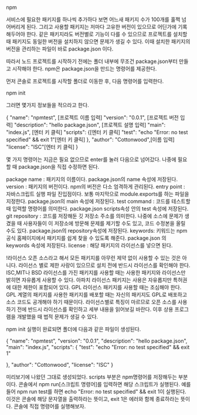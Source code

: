npm

서비스에 필요한 패키지를 하나씩 추가하다 보면 어느새 패키지 수가 100개를 훌쩍 넘어버리게 된다.
그리고 사용할 패키지는 저마다 고유한 버전이 있으므로 어딘가에 기록해두어야 한다.
같은 패키지라도 버전별로 기능이 다를 수 있으므로 프로젝트를 설치할 때 패키지도 동일한 버전을 설치하지 않으면 문제가 생길 수 있다.
이때 설치한 패키지의 버전을 관리하는 파일이 바로 package.json 이다.

따라서 노드 프로젝트를 시작하기 전에는 폴더 내부에 무조건 package.json부터 만들고 시작해야 한다.
npm은 package.json을 만드는 명령어를 제공한다.

먼저 콘솔로 프로젝트를 시작할 폴더로 이동한 후, 다음 명령어를 입력한다.

npm init

그러면 몇가지 정보들을 적으라고 한다.

{
  "name": "npmtest", [프로젝트 이름 입력]
  "version": "0.0.1", [프로젝트 버전 입력]
  "description": "hello package.json", [프로젝트 설명 입력]
  "main": "index.js", [엔터 키 클릭]
  "scripts": {[엔터 키 클릭]
    "test": "echo \"Error: no test specified\" && exit 1"[엔터 키 클릭]
  },
  "author": "Cottonwood",[이름 입력]
  "license": "ISC"[엔터 키 클릭]
}

몇 가지 명령어는 지금은 필요 없으므로 enter를 눌러 다음으로 넘어갔다.
나중에 필요할 때 package.json을 직접 수정하면 된다.

package name : 패키지의 이름이다. package.json의 name 속성에 저장된다.
version : 패키지의 버전이다. npm의 버전은 다소 엄격하게 관리된다.
entry point : 자바스크립트 실행 파일 진입점이다. 보통 마지막으로 module.exports를 하는 파일을 지정한다. package.json의 main 속성에 저장된다.
test command : 코드를 테스트할 때 입력할 명령어를 의미한다. package.json scripts속성 안의 test 속성에 저장된다.
git repository : 코드를 저장해둔 깃 저장소 주소를 의미한다. 나중에 소스에 문제가 생겼을 때 사용자들이 이 저장소에 방문해 문제를 제기할 수도 있고, 코드 수정본을 올릴 수도 있다. package.json의              repository속성에 저장된다.
keywords: 키워드는 npm 공식 홈페이지에서 패키지를 쉽게 찾을 수 있도록 해준다. package.json 의 keywords 속성에 저장된다.
license : 해당 패키지의 라이선스를 넣으면 된다.

!라이선스
오픈 소스라고 해서 모든 패키지를 아무런 제약 없이 사용할 수 있는 것은 아니다.
라이선스 별로 제한 사랑이 있으므로 설치 전에 반드시 라이선스를 확인해야 한다.
ISC,MIT나 BSD 라이선스를 가진 패키지를 사용할 때는 사용한 패키지와 라이선스만 밝히면 자유롭게 사용할 수 있다.
아파치 라이선스 패키지는 사용은 자유롭지만 특허권에 대한 제한이 포함되어 있다.
GPL 라이선스 패키지를 사용할 때는 조심해야 한다. GPL 계열의 패키지를 사용한 패키지를 배포할 때는 자신의 패키지도 GPL로 배포하고 소스 코드도 공개해야 하기 때문이다.
라이선스별로 특징이 마르므로 오픈 소스를 사용하기 전에 반드시 라이선스를 확인하고 세부 내용을 읽어보길 바란다.
이후 상용 프로그램을 개발했을 때 법적 문제가 생길 수 있다.

npm init 실행이 완료되면 폴더에 다음과 같은 파일이 생성된다.

{
  "name": "npmtest",
  "version": "0.0.1",
  "description": "hello package.json",
  "main": "index.js",
  "scripts": {
    "test": "echo \"Error: no test specified\" && exit 1"
    
  },
  "author": "Cottonwood",
  "license": "ISC"
}

미리보기에 나왔던 그대로 생성되었다.
scripts 부분은 npm명령어를 저장해두는 부분이다. 콘솔에서 npm run[스크립트 명령어]를 입력하면 해당 스크립트가 실행된다.
예를 들어 npm run test를 하면 echo "Error: no test specified" && exit 1이 실행된다.
이것은 콘솔에 해당 문자열을 출력하라는 뜻이고, exit 1은 에러와 함께 종료하라는 뜻이다. 콘솔에 직접 명령어를 실행해보자.
